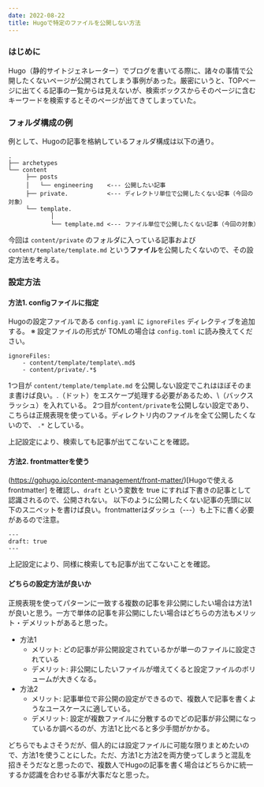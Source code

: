 ```yaml
---
date: 2022-08-22
title: Hugoで特定のファイルを公開しない方法
---
```


### はじめに
Hugo（静的サイトジェネレーター）でブログを書いてる際に、諸々の事情で公開したくないページが公開されてしまう事例があった。厳密にいうと、TOPページに出てくる記事の一覧からは見えないが、検索ボックスからそのページに含むキーワードを検索するとそのページが出てきてしまっていた。

### フォルダ構成の例
例として、Hugoの記事を格納しているフォルダ構成は以下の通り。
```
.
├── archetypes
└── content
     ├── posts
     │   └── engineering    <--- 公開したい記事
     ├── private.           <--- ディレクトリ単位で公開したくない記事（今回の対象）
     └── template.
            │
            └── template.md <--- ファイル単位で公開したくない記事（今回の対象）
```
今回は `content/private` のフォルダに入っている記事および `content/template/template.md` という**ファイル**を公開したくないので、その設定方法を考える。

### 設定方法
#### 方法1.  configファイルに指定
Hugoの設定ファイルである `config.yaml` に `ignoreFiles` ディレクティブを追加する。
※ 設定ファイルの形式が TOMLの場合は `config.toml` に読み換えてください。

```
ignoreFiles:
    - content/template/template\.md$ 
    - content/private/.*$
```

1つ目が `content/template/template.md` を公開しない設定でこれはほぼそのまま書けば良い。.（ドット）をエスケープ処理する必要があるため、\（バックスラッシュ）を入れている。
2つ目が`content/private`を公開しない設定であり、こちらは正規表現を使っている。ディレクトリ内のファイルを全て公開したくないので、 `.*` としている。

上記設定により、検索しても記事が出てこないことを確認。

#### 方法2. frontmatterを使う
(https://gohugo.io/content-management/front-matter/)[Hugoで使える frontmatter] を確認し、`draft` という変数を true にすれば下書きの記事として認識されるので、公開されない。
以下のように公開したくない記事の先頭に以下のスニペットを書けば良い。frontmatterはダッシュ（---）も上下に書く必要があるので注意。
```
---
draft: true
---
```

上記設定により、同様に検索しても記事が出てこないことを確認。

#### どちらの設定方法が良いか
正規表現を使ってパターンに一致する複数の記事を非公開にしたい場合は方法1が良いと思う。一方で単体の記事を非公開にしたい場合はどちらの方法もメリット・デメリットがあると思った。
- 方法1
	- メリット: どの記事が非公開設定されているかが単一のファイルに設定されている
	- デメリット: 非公開にしたいファイルが増えてくると設定ファイルのボリュームが大きくなる。
- 方法2
	- メリット: 記事単位で非公開の設定ができるので、複数人で記事を書くようなユースケースに適している。
	- デメリット: 設定が複数ファイルに分散するのでどの記事が非公開になっているか調べるのが、方法1と比べると多少手間がかかる。

どちらでもよさそうだが、個人的には設定ファイルに可能な限りまとめたいので、方法1を使うことにした。ただ、方法1と方法2を両方使ってしまうと混乱を招きそうだなと思ったので、複数人でHugoの記事を書く場合はどちらかに統一するか認識を合わせる事が大事だなと思った。
